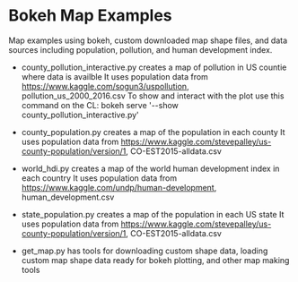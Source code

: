 # Bokeh Map Examples

Map examples using bokeh, custom downloaded map shape files, and data sources including population, pollution, and human development index.

  * county_pollution_interactive.py creates a map of pollution in US countie where data is availble
  It uses population data from https://www.kaggle.com/sogun3/uspollution, pollution_us_2000_2016.csv
  To show and interact with the plot use this command on the CL: bokeh serve '--show county_pollution_interactive.py'

  * county_population.py creates a map of the population in each county
  It uses population data from https://www.kaggle.com/stevepalley/us-county-population/version/1, CO-EST2015-alldata.csv

  * world_hdi.py creates a map of the world human development index in each country
  It uses population data from https://www.kaggle.com/undp/human-development, human_development.csv
  
  * state_population.py creates a map of the population in each US state
  It uses population data from https://www.kaggle.com/stevepalley/us-county-population/version/1, CO-EST2015-alldata.csv

  * get_map.py has tools for downloading custom shape data, loading custom map shape data ready for bokeh plotting, and other map making tools

